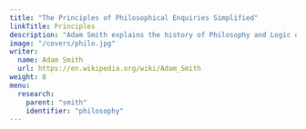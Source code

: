 ```yaml
---
title: "The Principles of Philosophical Enquiries Simplified"
linkTitle: Principles
description: "Adam Smith explains the history of Philosophy and Logic of Pythagoras, Plato, and Aristotle"
image: "/covers/philo.jpg"
writer:
  name: Adam Smith
  url: https://en.wikipedia.org/wiki/Adam_Smith
weight: 8
menu:
  research:
    parent: "smith"
    identifier: "philosophy"
---
```



